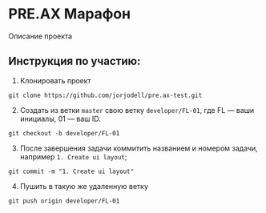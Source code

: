 # PRE.AX Марафон

Описание проекта

## Инструкция по участию:

1. Клонировать проект
```git
git clone https://github.com/jorjodell/pre.ax-test.git
```

2. Создать из ветки `master` свою ветку `developer/FL-01`, где FL — ваши инициалы, 01 — ваш ID.
```git
git checkout -b developer/FL-01

```
3. После завершения задачи коммитить названием и номером задачи, например `1. Create ui layout`;
```git
git commit -m "1. Create ui layout"
```

4. Пушить в такую же удаленную ветку
```git
git push origin developer/FL-01
```